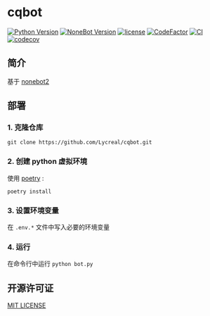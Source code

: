 # cqbot

[![Python Version](https://img.shields.io/badge/python-3.8+-blue.svg)](https://www.python.org)
[![NoneBot Version](https://img.shields.io/badge/nonebot-2.0.0a13-red.svg)](https://github.com/nonebot/nonebot2)
[![license](https://img.shields.io/github/license/Lycreal/cqbot)](LICENSE)
[![CodeFactor](https://www.codefactor.io/repository/github/lycreal/cqbot/badge)](https://www.codefactor.io/repository/github/lycreal/cqbot)
[![CI](https://github.com/Lycreal/cqbot/actions/workflows/ci.yml/badge.svg?branch=main)](https://github.com/Lycreal/cqbot/actions/workflows/ci.yml)
[![codecov](https://codecov.io/gh/Lycreal/cqbot/branch/main/graph/badge.svg?token=GJI7VJRK0G)](https://codecov.io/gh/Lycreal/cqbot)

## 简介

基于 [nonebot2](https://github.com/nonebot/nonebot2)

## 部署

### 1. 克隆仓库

```shell
git clone https://github.com/Lycreal/cqbot.git
```

### 2. 创建 python 虚拟环境

使用 [poetry] :

```shell
poetry install
```

[poetry]:https://python-poetry.org/

### 3. 设置环境变量

在 `.env.*` 文件中写入必要的环境变量

### 4. 运行

在命令行中运行 `python bot.py`

## 开源许可证

[MIT LICENSE](LICENSE)